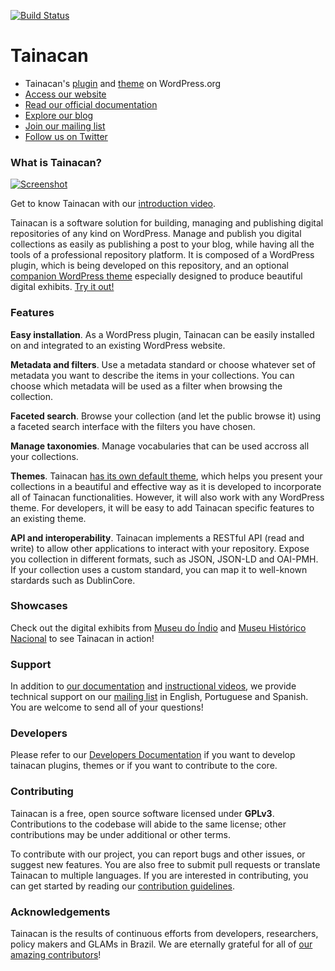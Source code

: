 [![Build Status](https://travis-ci.org/tainacan/tainacan.svg?branch=develop)](https://travis-ci.org/tainacan/tainacan) 

# Tainacan
- Tainacan's [plugin](https://wordpress.org/plugins/tainacan/) and [theme](https://wordpress.org/themes/tainacan-interface/) on WordPress.org
- [Access our website](http://tainacan.org)
- [Read our official documentation](https://wiki.tainacan.org/)
- [Explore our blog](http://tainacan.org/blog/)
- [Join our mailing list](https://lists.riseup.net/www/info/tainacan)
- [Follow us on Twitter](https://twitter.com/tainacan_l3p)

### What is Tainacan?


[![Screenshot](https://user-images.githubusercontent.com/29989176/54926885-f8cf5b80-4eef-11e9-870f-92b264f13dea.gif)][youtube_demo]

[youtube_demo]: https://www.youtube.com/watch?v=6q42dlcwW5g
Get to know Tainacan with our [introduction video](https://www.youtube.com/watch?v=6q42dlcwW5g).

Tainacan is a software solution for building, managing and publishing digital repositories of any kind on WordPress. Manage and publish you digital collections as easily as publishing a post to your blog, while having all the tools of a professional repository platform. It is composed of a WordPress plugin, which is being developed on this repository, and an optional [companion WordPress theme](https://github.com/tainacan/tainacan-theme) especially designed to produce beautiful digital exhibits. [Try it out!](http://demo.tainacan.org/)

### Features

**Easy installation**. As a WordPress plugin, Tainacan can be easily installed on and integrated to an existing WordPress website.

**Metadata and filters**. Use a metadata standard or choose whatever set of metadata you want to describe the items in your collections. You can choose which metadata will be used as a filter when browsing the collection.

**Faceted search**. Browse your collection (and let the public browse it) using a faceted search interface with the filters you have chosen.

**Manage taxonomies**. Manage vocabularies that can be used accross all your collections.

**Themes**. Tainacan [has its own default theme](https://wordpress.org/themes/tainacan-interface/), which helps you present your collections in a beautiful and effective way as it is developed to incorporate all of Tainacan functionalities. However, it will also work with any WordPress theme. For developers, it will be easy to add Tainacan specific features to an existing theme.

**API and interoperability**. Tainacan implements a RESTful API (read and write) to allow other applications to interact with your repository. Expose you collection in different formats, such as JSON, JSON-LD and OAI-PMH. If your collection uses a custom standard, you can map it to well-known stardards such as DublinCore.

### Showcases

Check out the digital exhibits from [Museu do Índio](http://tainacan.museudoindio.gov.br/) and [Museu Histórico Nacional](http://mhn.acervos.museus.gov.br/) to see Tainacan in action!

### Support

In addition to [our documentation](https://wiki.tainacan.org/) and [instructional videos](https://youtu.be/oEl9bWe_rWI), we provide technical support on our [mailing list](https://lists.riseup.net/www/info/tainacan) in English, Portuguese and Spanish. You are welcome to send all of your questions!

### Developers 

Please refer to our [Developers Documentation](https://tainacan.github.io/tainacan-wiki/#/dev/) if you want to develop tainacan plugins, themes or if you want to contribute to the core.

### Contributing
Tainacan is a free, open source software licensed under **GPLv3**. Contributions to the codebase will abide to the same license; other contributions may be under additional or other terms.

To contribute with our project, you can report bugs and other issues, or suggest new features. You are also free to submit pull requests or translate Tainacan to multiple languages. If you are interested in contributing, you can get started by reading our [contribution guidelines](docs/CONTRIBUTING.md).

### Acknowledgements
Tainacan is the results of continuous efforts from developers, researchers, policy makers and GLAMs in Brazil. We are eternally grateful for all of [our amazing contributors](https://github.com/tainacan/tainacan/graphs/contributors)!
